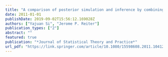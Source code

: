 ```yaml
---
title: "A comparison of posterior simulation and inference by combining rules for multiple imputation"
date: 2011-01-01
publishDate: 2019-09-02T15:56:12.169028Z
authors: ["Yajuan Si", "Jerome P. Reiter"]
publication_types: ["2"]
abstract: ""
featured: true
publication: "*Journal of Statistical Theory and Practice*"
url_pdf: "https://link.springer.com/article/10.1080/15598608.2011.10412032"
---
```


